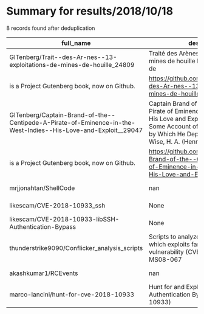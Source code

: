 
# Summary for results/2018/10/18
    
8 records found after deduplication

| full_name | description | html_url | matched_list | matched_count | pushed_at | size | stargazers_count | language | forks_count |
|----------------------------------------------------------------------------------------------------------------|---------------------------------------------------------------------------------------------------------------------------------------------------------------------------------------------------------------------------------------------------------------|-----------------------------------------------------------------------------------------------------------------------------------|----------------------|-----------------|---------------------------|--------|--------------------|------------|---------------|
| GITenberg/Trait--des-Ar-nes--13-exploitations-de-mines-de-houille_24809 | Traité des Arènes&#13;exploitations de mines de houille by Crassier, L.-M.-G de
 is a Project Gutenberg book, now on Github. | https://github.com/GITenberg/Trait--des-Ar-nes--13-exploitations-de-mines-de-houille_24809 | ['exploit'] | 1 | 2018-10-18 23:41:15+00:00 | 102 | 0 | | 0 |
| GITenberg/Captain-Brand-of-the--Centipede-A-Pirate-of-Eminence-in-the-West-Indies--His-Love-and-Exploit__29047 | Captain Brand of the "Centipede"A Pirate of Eminence in the West Indies: His Love and Exploits, Together with Some Account of the Singular Manner by Which He Departed This Life by Wise, H. A. (Henry Augustus)
 is a Project Gutenberg book, now on Github. | https://github.com/GITenberg/Captain-Brand-of-the--Centipede-A-Pirate-of-Eminence-in-the-West-Indies--His-Love-and-Exploit__29047 | ['exploit'] | 1 | 2018-10-18 01:57:11+00:00 | 1895 | 0 | HTML | 0 |
| mrjjonahtan/ShellCode | nan | https://github.com/mrjjonahtan/ShellCode | ['shellcode'] | 1 | 2018-10-18 08:36:19+00:00 | 67 | 0 | C++ | 0 |
| likescam/CVE-2018-10933_ssh | None | https://github.com/likescam/CVE-2018-10933_ssh | ['cve-2'] | 1 | 2018-10-18 04:10:38+00:00 | 3 | 0 | Python | 0 |
| likescam/CVE-2018-10933-libSSH-Authentication-Bypass | None | https://github.com/likescam/CVE-2018-10933-libSSH-Authentication-Bypass | ['cve-2'] | 1 | 2018-10-18 09:27:22+00:00 | 41 | 1 | Python | 0 |
| thunderstrike9090/Conflicker_analysis_scripts | Scripts to analyze conflicker worm which exploits famous netapi vulnerability (CVE-2008-4250) i.e MS08-067 | https://github.com/thunderstrike9090/Conflicker_analysis_scripts | ['exploit'] | 1 | 2018-10-18 12:13:05+00:00 | 3 | 1 | Python | 0 |
| akashkumar1/RCEvents | nan | https://github.com/akashkumar1/RCEvents | ['rce'] | 1 | 2018-10-18 13:24:13+00:00 | 3 | 0 | Java | 0 |
| marco-lancini/hunt-for-cve-2018-10933 | Hunt for and Exploit the libSSH Authentication Bypass (CVE-2018-10933) | https://github.com/marco-lancini/hunt-for-cve-2018-10933 | ['cve-2', 'exploit'] | 2 | 2018-10-18 15:11:35+00:00 | 2 | 10 | Shell | 4 |
